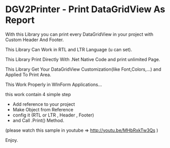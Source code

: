 # DGV2Printer - Print DataGridView As Report


With this Library you can print every DataGridView in your project with Custom Header And Footer.

This Library Can Work in RTL and LTR Language (u can set).

This Library Print Directly With .Net Native Code and print unlimited Page.

This Library Get Your DataGridView  Customization(like Font,Colors,...) and Applied To Print Area.

This Work Properly in WInForm Applications... 

this work contain 4 simple step

- Add reference to your project
- Make Object from Reference
- config it (RTL or LTR , Header , Footer)
- and Call .Print() Method.

(please watch this sample in youtube => http://youtu.be/MHbRxkTw3Qs )

Enjoy.

